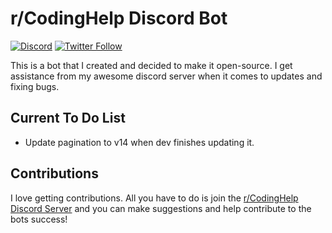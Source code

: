 # r/CodingHelp Discord Bot

[![Discord](https://discordapp.com/api/guilds/258167954913361930/embed.png)](https://discord.gg/geQEUBm) [![Twitter Follow](https://img.shields.io/twitter/follow/DudeThatsErin.svg?style=social)](https://twitter.com/DudeThatsErin)

This is a bot that I created and decided to make it open-source. I get assistance from my awesome discord server when it comes to updates and fixing bugs.

## Current To Do List
- Update pagination to v14 when dev finishes updating it.


## Contributions
I love getting contributions. All you have to do is join the [r/CodingHelp Discord Server](https://discord.gg/geQEUBm) and you can make suggestions and help contribute to the bots success!
